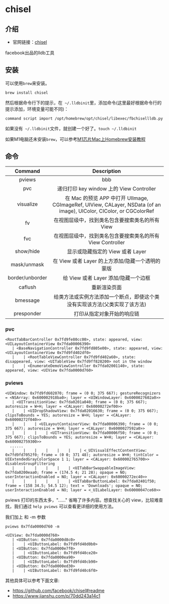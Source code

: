 # chisel

## 介绍

- 官网链接：[chisel](https://github.com/facebook/chisel)

facebook出品的lldb工具


## 安装

可以使用`brew`来安装。

```
brew install chisel
```

然后根据命令行下的提示，在` ~/.lldbinit`里，添加命令(这里最好根据命令行的提示添加，环境变量可能不同)：

```
command script import /opt/homebrew/opt/chisel/libexec/fbchisellldb.py
```

如果没有` ~/.lldbinit`文件，就创建一个好了。`touch ~/.lldbinit`

如果M1电脑还未安装`brew`，可以参考[M1芯片Mac上Homebrew安装教程](https://www.idechao.com/blog/thought/other/brew.html)

## 命令

Command | Description |
:-: | :-: |
pviews | bbb |
pvc | 递归打印 key window 上的 View Controller |
visualize | 在 Mac 的预览 APP 中打开 UIImage, CGImageRef, UIView, CALayer, NSData (of an image), UIColor, CIColor, or CGColorRef|
fv | 在视图层级中，找到类名包含要搜索类名的所有 View |
fvc | 在视图层级中，找到类名包含要搜索类名的所有 View Controller
show/hide | 显示或隐藏指定的 View 或者 Layer
mask/unmask | 在 View 或者 Layer 的上方添加/隐藏一个透明的蒙版
border/unborder | 给 View 或者 Layer 添加/隐藏一个边框
caflush | 重新渲染页面
bmessage | 给类方法或实例方法添加一个断点，即使这个类没有实现该方法(父类实现了该方法)
presponder | 打印从指定对象开始的响应链

### pvc

```
<RootTabBarController 0x7fd9fe80cc00>, state: appeared, view: <UILayoutContainerView 0x7fda00006390>
   | <BaseNavigationController 0x7fd9fd805e00>, state: appeared, view: <UILayoutContainerView 0x7fd9fd402df0>
   |    | <RootTableViewController 0x7fd9fd402a60>, state: disappeared, view: <UITableView 0x7fd9ff828200> not in the window
   |    | <EnumerateDemoViewController 0x7fda02001140>, state: appeared, view: <UIView 0x7fda0000d760>
```

### pviews

```
<UIWindow: 0x7fd9fd602070; frame = (0 0; 375 667); gestureRecognizers = <NSArray: 0x600002918ba0>; layer = <UIWindowLayer: 0x6000027602a0>>
   | <UITransitionView: 0x7fda0201a040; frame = (0 0; 375 667); autoresize = W+H; layer = <CALayer: 0x60000272ef00>>
   |    | <UIDropShadowView: 0x7fda02016630; frame = (0 0; 375 667); clipsToBounds = YES; autoresize = W+H; layer = <CALayer: 0x60000272f040>>
   |    |    | <UILayoutContainerView: 0x7fda00006390; frame = (0 0; 375 667); autoresize = W+H; layer = <CALayer: 0x6000027592a0>>
   |    |    |    | <UITransitionView: 0x7fda00006f50; frame = (0 0; 375 667); clipsToBounds = YES; autoresize = W+H; layer = <CALayer: 0x600002759300>>
  ......
   |    |    |    |    |    |    | <_UIVisualEffectContentView: 0x7fd9fd7052f0; frame = (0 0; 371 48); autoresize = W+H; tintColor = UIExtendedGrayColorSpace 1 1; layer = <CALayer: 0x600002765700>> disablesGroupFiltering
   |    |    |    |    |    | <UITabBarSwappableImageView: 0x7fda0200eaa0; frame = (174.5 4; 21 28); opaque = NO; userInteractionEnabled = NO; layer = <CALayer: 0x60000272ec40>>
   |    |    |    |    |    | <UITabBarButtonLabel: 0x7fda02401f50; frame = (158 34.5; 54.5 12); text = 'Downloads'; opaque = NO; userInteractionEnabled = NO; layer = <_UILabelLayer: 0x60000047ce60>>
```
pviews 打印的东西太多，"......" 省略了许多内容。想查找关心的 view，比较难查找，我们通过 `help pviews` 可以查看更详细的使用方法。

我们加上 <aView> 和 -m 参数

`pviews 0x7fda0000d760 -m`

```
<UIView: 0x7fda0000d760>
   | <UIButton: 0x7fda0000d8c0>
   |    | <UIButtonLabel: 0x7fd9fd40d0b0>
   | <UIButton: 0x7fda0000e7f0>
   |    | <UIButtonLabel: 0x7fd9fd40ce20>
   | <UIButton: 0x7fda0000ea90>
   |    | <UIButtonLabel: 0x7fd9fd40cb90>
   | <UIButton: 0x7fda0000ed30>
   |    | <UIButtonLabel: 0x7fd9fd40c6f0>
```

其他具体可以参考下面文章:

- https://github.com/facebook/chisel#readme
- https://www.jianshu.com/p/70dd243a14c1
